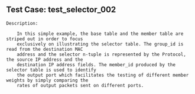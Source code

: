 Test Case: test_selector_002
----------------------------

    Description:

        In this simple example, the base table and the member table are striped out in order to focus
        exclusively on illustrating the selector table. The group_id is read from the destination MAC
        address and the selector n-tuple is represented by the Protocol, the source IP address and the
        destination IP address fields. The member_id produced by the selector table is used to identify
        the output port which facilitates the testing of different member weights by simply comparing the
        rates of output packets sent on different ports.
